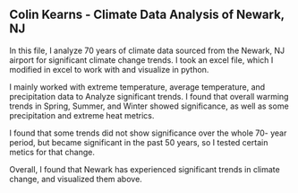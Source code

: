 ## Colin Kearns - Climate Data Analysis of Newark, NJ

In this file, I analyze 70 years of climate data sourced from the Newark, NJ airport for significant climate change trends. I took an excel file, which I modified in excel to work with and visualize in python. 

I mainly worked with extreme temperature, average temperature, and precipitation data to Analyze significant trends. I found that overall warming trends in Spring, Summer, and Winter showed significance, as well as some precipitation and extreme heat metrics.

I found that some trends did not show significance over the whole 70- year period, but became significant in the past 50 years, so I tested certain metics for that change.

Overall, I found that Newark has experienced significant trends in climate change, and visualized them above.
